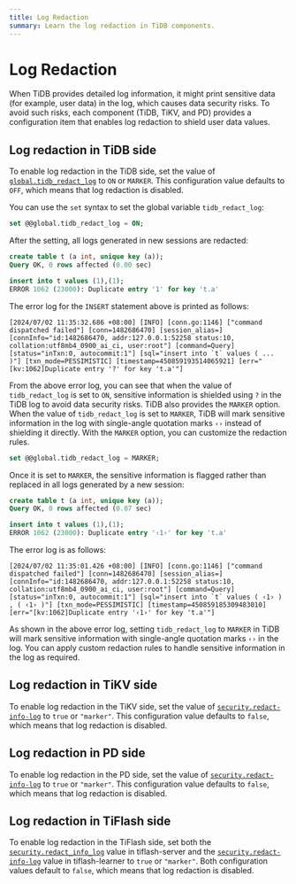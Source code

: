 ```yaml
---
title: Log Redaction
summary: Learn the log redaction in TiDB components.
---
```


# Log Redaction

When TiDB provides detailed log information, it might print sensitive data (for example, user data) in the log, which causes data security risks. To avoid such risks, each component (TiDB, TiKV, and PD) provides a configuration item that enables log redaction to shield user data values.

## Log redaction in TiDB side

To enable log redaction in the TiDB side, set the value of [`global.tidb_redact_log`](/system-variables.md#tidb_redact_log) to `ON` or `MARKER`. This configuration value defaults to `OFF`, which means that log redaction is disabled.

You can use the `set` syntax to set the global variable `tidb_redact_log`:

```sql
set @@global.tidb_redact_log = ON;
```

After the setting, all logs generated in new sessions are redacted:

```sql
create table t (a int, unique key (a));
Query OK, 0 rows affected (0.00 sec)

insert into t values (1),(1);
ERROR 1062 (23000): Duplicate entry '1' for key 't.a'
```

The error log for the `INSERT` statement above is printed as follows:

```
[2024/07/02 11:35:32.686 +08:00] [INFO] [conn.go:1146] ["command dispatched failed"] [conn=1482686470] [session_alias=] [connInfo="id:1482686470, addr:127.0.0.1:52258 status:10, collation:utf8mb4_0900_ai_ci, user:root"] [command=Query] [status="inTxn:0, autocommit:1"] [sql="insert into `t` values ( ... )"] [txn_mode=PESSIMISTIC] [timestamp=450859193514065921] [err="[kv:1062]Duplicate entry '?' for key 't.a'"]
```

From the above error log, you can see that when the value of `tidb_redact_log` is set to `ON`, sensitive information is shielded using `?` in the TiDB log to avoid data security risks. TiDB also provides the `MARKER` option. When the value of `tidb_redact_log` is set to `MARKER`, TiDB will mark sensitive information in the log with single-angle quotation marks `‹›` instead of shielding it directly. With the `MARKER` option, you can customize the redaction rules.

```sql
set @@global.tidb_redact_log = MARKER;
```

Once it is set to `MARKER`, the sensitive information is flagged rather than replaced in all logs generated by a new session:

```sql
create table t (a int, unique key (a));
Query OK, 0 rows affected (0.07 sec)

insert into t values (1),(1);
ERROR 1062 (23000): Duplicate entry '‹1›' for key 't.a'
```

The error log is as follows:

```
[2024/07/02 11:35:01.426 +08:00] [INFO] [conn.go:1146] ["command dispatched failed"] [conn=1482686470] [session_alias=] [connInfo="id:1482686470, addr:127.0.0.1:52258 status:10, collation:utf8mb4_0900_ai_ci, user:root"] [command=Query] [status="inTxn:0, autocommit:1"] [sql="insert into `t` values ( ‹1› ) , ( ‹1› )"] [txn_mode=PESSIMISTIC] [timestamp=450859185309483010] [err="[kv:1062]Duplicate entry '‹1›' for key 't.a'"]
```

As shown in the above error log, setting `tidb_redact_log` to `MARKER` in TiDB will mark sensitive information with single-angle quotation marks `‹›` in the log. You can apply custom redaction rules to handle sensitive information in the log as required.

## Log redaction in TiKV side

To enable log redaction in the TiKV side, set the value of [`security.redact-info-log`](/tikv-configuration-file.md#redact-info-log-new-in-v408) to `true` or `"marker"`. This configuration value defaults to `false`, which means that log redaction is disabled.

## Log redaction in PD side

To enable log redaction in the PD side, set the value of [`security.redact-info-log`](/pd-configuration-file.md#redact-info-log-new-in-v50) to `true` or `"marker"`. This configuration value defaults to `false`, which means that log redaction is disabled.

## Log redaction in TiFlash side

To enable log redaction in the TiFlash side, set both the [`security.redact_info_log`](/tiflash/tiflash-configuration.md#configure-the-tiflashtoml-file) value in tiflash-server and the [`security.redact-info-log`](/tiflash/tiflash-configuration.md#configure-the-tiflash-learnertoml-file) value in tiflash-learner to `true` or `"marker"`. Both configuration values default to `false`, which means that log redaction is disabled.
